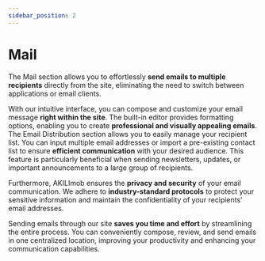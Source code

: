 ```yaml
---
sidebar_position: 2
---
```


# Mail

The Mail section allows you to effortlessly **send emails to multiple recipients** directly from the site, eliminating the need to switch between applications or email clients.

With our intuitive interface, you can compose and customize your email message **right within the site**. The built-in editor provides formatting options, enabling you to create **professional and visually appealing emails**. 
The Email Distribution section allows you to easily manage your recipient list. You can input multiple email addresses or import a pre-existing contact list to ensure **efficient communication** with your desired audience. This feature is particularly beneficial when sending newsletters, updates, or important announcements to a large group of recipients.

Furthermore, AKILImob ensures the **privacy and security** of your email communication. We adhere to **industry-standard protocols** to protect your sensitive information and maintain the confidentiality of your recipients' email addresses.

Sending emails through our site **saves you time and effort** by streamlining the entire process. You can conveniently compose, review, and send emails in one centralized location, improving your productivity and enhancing your communication capabilities.